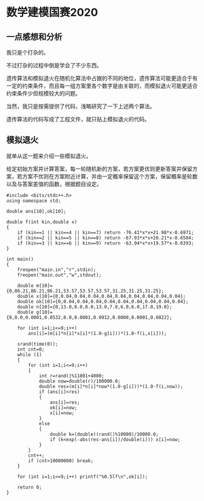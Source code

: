 # 数学建模国赛2020

## 一点感想和分析

我只是个打杂的。

不过打杂的过程中倒是学会了不少东西。

遗传算法和模拟退火在随机化算法中占据的不同的地位，遗传算法可能更适合于有一定的约束条件，而且每一组方案里各个数字是由关联的，而模拟退火可能更适合约束条件少但规模较大的问题。

当然，我只是按需提供了代码，浅略研究了一下上述两个算法。

遗传算法的代码写成了工程文件，就只贴上模拟退火的代码。

## 模拟退火

就单从这一题来介绍一些模拟退火。

给定初始方案并计算答案，每一轮随机新的方案，若方案更优则更新答案并保留方案，若方案不优则在方案附近计算，并由一定概率保留这个方案，保留概率是轮数以及与答案差值的函数，根据题目设定。

```
#include <bits/stdc++.h>
using namespace std;

double ans[10],ok[10];

double f(int kin,double x)
{
    if (kin==1 || kin==4 || kin==7) return -76.41*x*x+21.98*x-0.6971;
    if (kin==2 || kin==5 || kin==8) return -67.93*x*x+20.21*x-0.6504;
    if (kin==3 || kin==6 || kin==9) return -63.94*x*x+19.57*x-0.6393;
}

int main()
{
    freopen("main.in","r",stdin);
    freopen("main.out","w",stdout);

    double m[10]={0,86.21,86.21,86.21,53.57,53.57,53.57,31.25,31.25,31.25};
    double x[10]={0,0.04,0.04,0.04,0.04,0.04,0.04,0.04,0.04,0.04};
    double ok[10]={0,0.04,0.04,0.04,0.04,0.04,0.04,0.04,0.04,0.04};
    double n[10]={0,13.0,8.0,8.0,13.0,7.0,6.0,6.0,17.0,19.0};
    double g[10]={0,0.0,0.0001,0.0532,0.0,0.0001,0.0912,0.0000,0.0001,0.0822};
    
    for (int i=1;i<=9;i++)
        ans[i]=(m[i]*n[i]*x[i]*(1.0-g[i]))*(1.0-f(i,x[i]));

    srand(time(0));
    int cnt=0;
    while (1)
    {
        for (int i=1;i<=9;i++)
        {
            int r=rand()%11001+4000;
            double now=double(r)/100000.0;
            double res=(m[i]*n[i]*now*(1.0-g[i]))*(1.0-f(i,now));
            if (ans[i]<res)
            {
                ans[i]=res;
                ok[i]=now;
                x[i]=now;
            }
            else
            {
                double k=(double)(rand()%10000)/10000.0;
                if (k<exp(-abs(res-ans[i])/double(i))) x[i]=now;
            }
        }
        cnt++;
        if (cnt>10000000) break;
    }

    for (int i=1;i<=9;i++) printf("%0.5lf\n",ok[i]);

    return 0;
}
```
